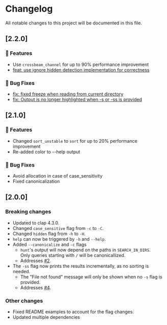# Changelog

All notable changes to this project will be documented in this file.

## [2.2.0]

### 🚀 Features

- Use `crossbeam_channel` for up to 90% performance improvement
- [feat: use ignore hidden detection implementation for correctness](https://github.com/LyonSyonII/hunt-rs/commit/dff0be53c6a2c0d1e4002c51900225d5be8892e7)

### 🐛 Bug Fixes

- [fix: fixed freeze when reading from current directory](https://github.com/LyonSyonII/hunt-rs/commit/f54de3d8963020d2c9266b380d09e736b7bb49f0)
- [fix: Output is no longer highlighted when -s or -ss is provided](https://github.com/LyonSyonII/hunt-rs/commit/bf9aecbd7d6c49578232d19640ad9e99136a22ae)

## [2.1.0]

### 🚀 Features

- Changed `sort_unstable` to `sort` for up to 20% performance improvement
- Re-added color to --help output

### 🐛 Bug Fixes

- Avoid allocation in case of case_sensitivity
- Fixed canonicalization

## [2.0.0]
### Breaking changes
- Updated to clap 4.3.0.
- Changed `case_sensitive` flag from `-c` to `-C`.
- Changed `hidden` flag from `-h` to `-H`.
- `help` can now be triggered by `-h` and `--help`.
- Added `--canonicalize` and `-c` flags
  - `hunt`'s output will now depend on the paths in `SEARCH_IN_DIRS`.  
  Only queries starting with `/` will be canonicallized.  
  - Addresses [#2](https://github.com/LyonSyonII/hunt-rs/issues/2).
- The `-ss` flag now prints the results incrementally, as no sorting is needed.  
  - The "File not found" message will only be shown when no `-s` flag is provided.
  - Addresses [#4](https://github.com/LyonSyonII/hunt-rs/issues/4).

### Other changes
- Fixed README examples to account for the flag changes.
- Updated multiple dependencies

<!-- generated by git-cliff -->

<!-- git cliff --unreleased --tag 1.0.0 --prepend CHANGELOG.md >